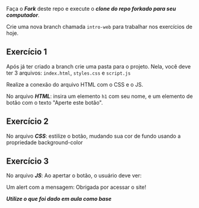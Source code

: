 Faça o ***Fork*** deste repo e execute o ***clone do repo forkado para seu computador***.

Crie uma nova branch chamada ```intro-web``` para trabalhar nos exercícios de hoje.

## Exercício 1
Após já ter criado a branch crie uma pasta para o projeto. Nela, você deve ter 3 arquivos: ```index.html```, ```styles.css``` e ```script.js```

Realize a conexão do arquivo HTML com o CSS e o JS.

No arquivo ***HTML***: insira um elemento ```h1``` com seu nome, e um elemento de botão com o texto "Aperte este botão".

## Exercício 2
No arquivo ***CSS***: estilize o botão, mudando sua cor de fundo usando a propriedade background-color

## Exercício 3
 No arquivo ***JS***: Ao apertar o botão, o usuário deve ver:

Um alert com a mensagem: Obrigada por acessar o site!


***Utilize o que foi dado em aula como base***
